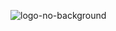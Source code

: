 ![logo-no-background](https://user-images.githubusercontent.com/79423600/209196127-618c72f5-45d9-46c0-8863-f3ca9538f7b2.png)
